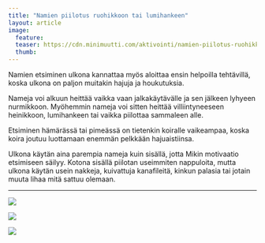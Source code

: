 ```yaml
---
title: "Namien piilotus ruohikkoon tai lumihankeen"
layout: article
image:
  feature:
  teaser: https://cdn.minimuutti.com/aktivointi/namien-piilotus-ruohikkoon-tai-lumihankeen/DSC23956-245px.jpg
  thumb:
---
```


Namien etsiminen ulkona kannattaa myös aloittaa ensin helpoilla tehtävillä, koska ulkona on paljon muitakin hajuja ja houkutuksia.

Nameja voi alkuun heittää vaikka vaan jalkakäytävälle ja sen jälkeen lyhyeen nurmikkoon. Myöhemmin nameja voi sitten heittää villiintyneeseen heinikkoon, lumihankeen tai vaikka piilottaa sammaleen alle.

Etsiminen hämärässä tai pimeässä on tietenkin koiralle vaikeampaa, koska koira joutuu luottamaan enemmän pelkkään hajuaistiinsa.

Ulkona käytän aina parempia nameja kuin sisällä, jotta Mikin motivaatio etsimiseen säilyy. Kotona sisällä piilotan useimmiten nappuloita, mutta ulkona käytän usein nakkeja, kuivattuja kanafileitä, kinkun palasia tai jotain muuta lihaa mitä sattuu olemaan.

---

![](https://cdn.minimuutti.com/aktivointi/namien-piilotus-ruohikkoon-tai-lumihankeen/DSC23956_2-800px.jpg)

![](https://cdn.minimuutti.com/aktivointi/namien-piilotus-ruohikkoon-tai-lumihankeen/DSC23983_2-800px.jpg)

![](https://cdn.minimuutti.com/aktivointi/namien-piilotus-ruohikkoon-tai-lumihankeen/DSC27428_2-800px.jpg)

